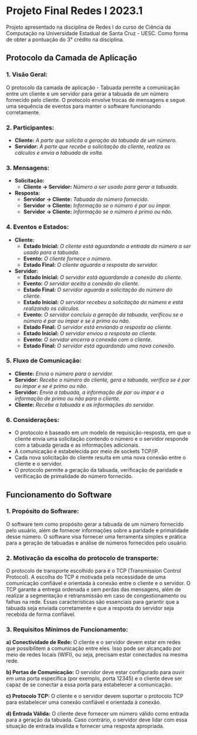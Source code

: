 # Projeto Final Redes I 2023.1
Projeto apresentado na disciplina de Redes I do curso de Ciência da Computação na 
Universidade Estadual de Santa Cruz - UESC. Como forma de obter a pontuação do 3° crédito
na disciplina.

## Protocolo da Camada de Aplicação
### 1. Visão Geral:
O protocolo da camada de aplicação - Tabuada permite a comunicação entre um cliente e um servidor para gerar a tabuada de um número fornecido pelo cliente. O protocolo envolve trocas de mensagens e segue uma sequência de eventos para manter o software funcionando corretamente.
### 2. Participantes:
* **Cliente:**   *A parte que solicita a geração da tabuada de um número.* 
* **Servidor:**   *A parte que recebe a solicitação do cliente, realiza os cálculos e envia a tabuada de volta.*
### 3. Mensagens:
* **Solicitação:**
   - **Cliente -> Servidor:**  *Número a ser usado para gerar a tabuada.*
* **Resposta:**
    - **Servidor -> Cliente:**  *Tabuada do número fornecido.*
    - **Servidor -> Cliente:**  *Informação se o número é par ou ímpar.*
    - **Servidor -> Cliente:**  *Informação se o número é primo ou não.*
### 4. Eventos e Estados:
* **Cliente:**
   - **Estado Inicial:** *O cliente está aguardando a entrada do número a ser usado para a tabuada.*
   - **Evento:** *O cliente fornece o número.*
   - **Estado Final:** *O cliente aguarda a resposta do servidor.*
* **Servidor:**
   - **Estado Inicial:** *O servidor está aguardando a conexão do cliente.*
   - **Evento:** *O servidor aceita a conexão do cliente.*
   - **Estado Final:** *O servidor aguarda a solicitação do número do cliente.*
   - **Estado Inicial:** *O servidor recebeu a solicitação do número e está realizando os cálculos.*
   - **Evento:** *O servidor concluiu a geração da tabuada, verificou se o número é par ou ímpar e se é primo ou não.*
   - **Estado Final:** *O servidor está enviando a resposta ao cliente.*
   - **Estado Inicial:** *O servidor enviou a resposta ao cliente.*
   - **Evento:** *O servidor encerra a conexão com o cliente.*
   - **Estado Final:** *O servidor está aguardando uma nova conexão.*
### 5. Fluxo de Comunicação:
* **Cliente:** *Envia o número para o servidor.*
*  **Servidor:** *Recebe o número do cliente, gera a tabuada, verifica se é par ou ímpar e se é primo ou não.*
*  **Servidor:** *Envia a tabuada, a informação de par ou ímpar e a informação de primo ou não para o cliente.*
*  **Cliente:** *Recebe a tabuada e as informações do servidor.*
### 6. Considerações:
* O protocolo é baseado em um modelo de requisição-resposta, em que o cliente envia uma solicitação contendo o número e o servidor responde com a tabuada gerada e as informações adicionais.
* A comunicação é estabelecida por meio de sockets TCP/IP.
* Cada nova solicitação do cliente resulta em uma nova conexão entre o cliente e o servidor.
* O protocolo permite a geração da tabuada, verificação de paridade e verificação de primalidade do número fornecido.
  
## Funcionamento do Software
### 1. Propósito do Software:
O software tem como propósito gerar a tabuada de um número fornecido pelo usuário, além de fornecer informações sobre a paridade e primalidade desse número. O software visa fornecer uma ferramenta simples e prática para a geração de tabuadas e análise de números fornecidos pelo usuário.

### 2. Motivação da escolha do protocolo de transporte:
O protocolo de transporte escolhido para é o TCP (Transmission Control Protocol). A escolha do TCP é motivada pela necessidade de uma comunicação confiável e orientada à conexão entre o cliente e o servidor. O TCP garante a entrega ordenada e sem perdas das mensagens, além de realizar a segmentação e retransmissão em caso de congestionamento ou falhas na rede. Essas características são essenciais para garantir que a tabuada seja enviada corretamente e que a resposta do servidor seja recebida de forma confiável.

### 3. Requisitos Mínimos de Funcionamento:
**a) Conectividade de Rede:** O cliente e o servidor devem estar em redes que possibilitem a comunicação entre eles. Isso pode ser alcançado por meio de redes locais (WIFI), ou seja, precisam estar conectados na mesma rede.

**b) Portas de Comunicação:** O servidor deve estar configurado para ouvir em uma porta específica (por exemplo, porta 12345) e o cliente deve ser capaz de se conectar a essa porta para estabelecer a comunicação.

**c) Protocolo TCP:** O cliente e o servidor devem suportar o protocolo TCP para estabelecer uma conexão confiável e orientada à conexão.

**d) Entrada Válida:** O cliente deve fornecer um número válido como entrada para a geração da tabuada. Caso contrário, o servidor deve lidar com essa situação de entrada inválida e fornecer uma resposta apropriada.
